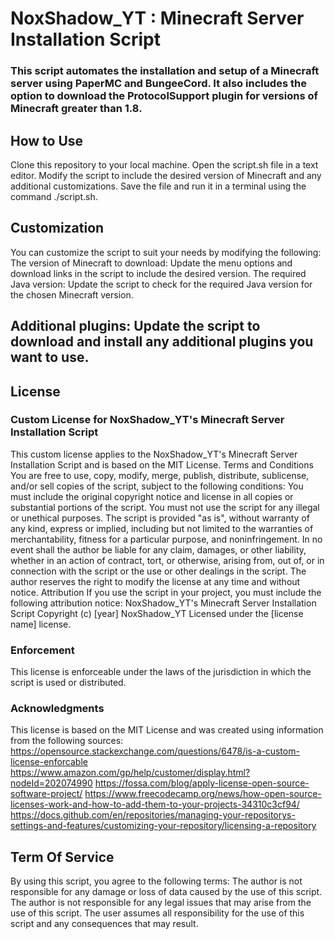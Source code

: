 # NoxShadow_YT : Minecraft Server Installation Script
### This script automates the installation and setup of a Minecraft server using PaperMC and BungeeCord. It also includes the option to download the ProtocolSupport plugin for versions of Minecraft greater than 1.8.
## How to Use
Clone this repository to your local machine.
Open the script.sh file in a text editor.
Modify the script to include the desired version of Minecraft and any additional customizations.
Save the file and run it in a terminal using the command ./script.sh.
## Customization
You can customize the script to suit your needs by modifying the following:
The version of Minecraft to download: Update the menu options and download links in the script to include the desired version.
The required Java version: Update the script to check for the required Java version for the chosen Minecraft version.
## Additional plugins: Update the script to download and install any additional plugins you want to use.
## License
### Custom License for NoxShadow_YT's Minecraft Server Installation Script 
This custom license applies to the NoxShadow_YT's Minecraft Server Installation Script and is based on the MIT License.
Terms and Conditions
You are free to use, copy, modify, merge, publish, distribute, sublicense, and/or sell copies of the script, subject to the following conditions:
You must include the original copyright notice and license in all copies or substantial portions of the script.
You must not use the script for any illegal or unethical purposes.
The script is provided "as is", without warranty of any kind, express or implied, including but not limited to the warranties of merchantability, fitness for a particular purpose, and noninfringement. In no event shall the author be liable for any claim, damages, or other liability, whether in an action of contract, tort, or otherwise, arising from, out of, or in connection with the script or the use or other dealings in the script.
The author reserves the right to modify the license at any time and without notice.
Attribution
If you use the script in your project, you must include the following attribution notice:
NoxShadow_YT's Minecraft Server Installation Script
Copyright (c) [year] NoxShadow_YT
Licensed under the [license name] license.

### Enforcement
This license is enforceable under the laws of the jurisdiction in which the script is used or distributed.
### Acknowledgments
This license is based on the MIT License and was created using information from the following sources:
https://opensource.stackexchange.com/questions/6478/is-a-custom-license-enforcable
https://www.amazon.com/gp/help/customer/display.html?nodeId=202074990
https://fossa.com/blog/apply-license-open-source-software-project/
https://www.freecodecamp.org/news/how-open-source-licenses-work-and-how-to-add-them-to-your-projects-34310c3cf94/
https://docs.github.com/en/repositories/managing-your-repositorys-settings-and-features/customizing-your-repository/licensing-a-repository
## Term Of Service
By using this script, you agree to the following terms:
The author is not responsible for any damage or loss of data caused by the use of this script.
The author is not responsible for any legal issues that may arise from the use of this script.
The user assumes all responsibility for the use of this script and any consequences that may result.
